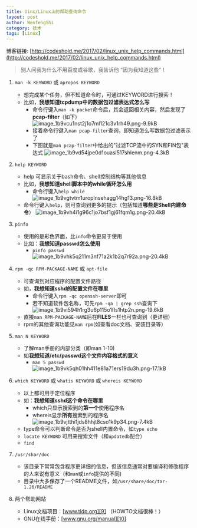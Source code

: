 ```yaml
---
title: Uinx/Linux上的帮助查询命令
layout: post
author: WenfengShi
category: 技术
tags: [Linux]
---
```

博客链接: [http://codeshold.me/2017/02/linux_unix_help_commands.html](http://codeshold.me/2017/02/linux_unix_help_commands.html)


> 别人问我为什么不用百度或谷歌，我告诉他 “因为我知道这些”！

1. `man -k KEYWORD` 或 `apropos KEYWORD`
    - 想完成某个任务，但不知道命令时，可通过KEYWORD进行搜索！
    - 比如，**我想知道tcpdump中的数据包过滤表达式怎么写**
        - 命令行键入`man -k packet`命令后，其会返回相关内容，然后发现了**pcap-filter**（如下）
            ![image_1b9vcu1nst2j1o7ml121c3v1rh49.png-9.9kB][1]
        - 接着命令行键入`man pcap-filter`查询，即知道怎么写数据包过滤表示了
        - 下图就是`man pcap-filter`中给出的"过滤TCP流中的SYN和FIN包"表达式
            ![image_1b9vd54jpe0d1ouasl517shlenm.png-4.3kB][2]

2. `help KEYWORD`
    - help 可显示关于bash命令、shell控制结构等其他信息
    - 比如，**我想知道shell脚本中的while循环怎么用**
        - 命令行键入`help while`   
            ![image_1b9vgtvtm1uroplnsehagg14hg13.png-16.8kB][3] 
    - 命令行键入`help`，则可查询到更多的提示（包括知道**哪些是Shell内建命令**）
            ![image_1b9vh4i1g96c1jo7bsf1gj61fqm1g.png-20.4kB][4]

4. `pinfo`
    - 使用的是彩色界面，比`info`命令更易于使用
    - 比如：**我想知道passwd怎么使用**
        - `pinfo passwd`
            ![image_1b9vhk5q211m3nf71a2k1b2q7r92a.png-20.4kB][5]

5.  `rpm -qc RPM-PACKAGE-NAME` 或 `apt-file`
    - 可查询到对应程序的配置文件路径
    - 如，**我想知道sshd的配置文件在哪里**
        - 命令行键入`rpm -qc openssh-server`即可
        - 若不知道软件包名称，可先`rpm -qa | grep ssh`查询下
        ![image_1b9vi594h1rg3u6p115o1fls1htp2n.png-19.6kB][6]
    - 直接`man RPM-PACKAGE-NAME`后在**FILES**一栏也可查询到（更详细）
    - rpm的其他查询功能见`man rpm`(如查看doc文档、安装目录等）

2. `man N KEYWORD`
    - 了解man手册的内部分类（即man 1-10)
    - 如**我想知道/etc/passwd这个文件内容格式的意义**
        - `man 5 passwd`
            ![image_1b9vk5qh01hh411e81a71ers19du3h.png-17.1kB][7]

6. `which KEYWORD` 或 `whatis KEYWORD` 或 `whereis KEYWORD`
    - 以上都可用于定位程序
    - 如：**我想知道sshd这个命令在哪里**
        - which只显示搜索到的**第一个**使用程序名
        - whereis显示**所有**搜索到的程序名
            ![image_1b9vjtthi1jds8hhjt8cso1k9p34.png-7.4kB][8]
    - type命令可以判断命令是否为shell内置命令，如`type echo`
    - `locate KEYWORD` 可用来搜索文件（和`updatedb`配合）
    - `find`

6. `/usr/shar/doc`
    - 该目录下常常包含程序更详细的信息，但该信息通常对要编译和修改程序的人来说有意义（和`man`或`info`提供的不同)
    - 目录中大多保存了一个README文件，如`/usr/share/doc/tar-1.26/README`
    
7. 两个帮助网站
    - Linux文档项目：[www.tldp.org][9] （HOWTO文档很棒！）
    - GNU在线手册：[www.gnu.org/manual][10]


  [1]: http://static.zybuluo.com/wuzhimang/o7g883jdmlhql9ofdtdt68zt/image_1b9vcu1nst2j1o7ml121c3v1rh49.png
  [2]: http://static.zybuluo.com/wuzhimang/bohrj6z3rzkicv9rcrge3d55/image_1b9vd54jpe0d1ouasl517shlenm.png
  [3]: http://static.zybuluo.com/wuzhimang/m1wnipjj7ujb6bvbktka4kf3/image_1b9vgtvtm1uroplnsehagg14hg13.png
  [4]: http://static.zybuluo.com/wuzhimang/invbhtdzcjtmaqjqwqah8z9z/image_1b9vh4i1g96c1jo7bsf1gj61fqm1g.png
  [5]: http://static.zybuluo.com/wuzhimang/ekdzs8azbd1hcchowwqrfu30/image_1b9vhk5q211m3nf71a2k1b2q7r92a.png
  [6]: http://static.zybuluo.com/wuzhimang/z3nzuepmy9vxxfomqtgok7qb/image_1b9vi594h1rg3u6p115o1fls1htp2n.png
  [7]: http://static.zybuluo.com/wuzhimang/41e7wc1ismr51r4qgxoiqilf/image_1b9vk5qh01hh411e81a71ers19du3h.png
  [8]: http://static.zybuluo.com/wuzhimang/zxgkgggs7qn865k0iq2o5a1d/image_1b9vjtthi1jds8hhjt8cso1k9p34.png
  [9]: http://www.tldp.org/
  [10]: https://www.gnu.org/manual/
